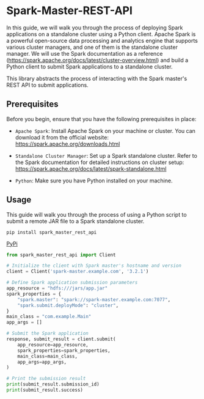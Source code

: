 # Spark-Master-REST-API

In this guide, we will walk you through the process of deploying Spark applications 
on a standalone cluster using a Python client. Apache Spark is a powerful open-source 
data processing and analytics engine that supports various cluster managers, and 
one of them is the standalone cluster manager. We will use the Spark documentation 
as a reference (https://spark.apache.org/docs/latest/cluster-overview.html) and 
build a Python client to submit Spark applications to a standalone cluster.

This library abstracts the process of interacting with the Spark master's REST API to 
submit applications.

## Prerequisites

Before you begin, ensure that you have the following prerequisites in place:

- `Apache Spark`: Install Apache Spark on your machine or cluster. You can download it from the official website:
                  https://spark.apache.org/downloads.html

- `Standalone Cluster Manager`: Set up a Spark standalone cluster. Refer to the Spark documentation for detailed 
                                instructions on cluster setup: https://spark.apache.org/docs/latest/spark-standalone.html

- `Python`: Make sure you have Python installed on your machine.

## Usage

This guide will walk you through the process of using a Python script to submit a remote JAR file to a 
Spark standalone cluster.

```commandline
pip install spark_master_rest_api
```
[PyPi](https://pypi.org/project/spark-master-rest-api/)

```python
from spark_master_rest_api import Client

# Initialize the client with Spark master's hostname and version
client = Client('spark-master.example.com', '3.2.1')

# Define Spark application submission parameters
app_resource = "hdfs:///jars/app.jar"
spark_properties = {
    "spark.master": "spark://spark-master.example.com:7077",
    "spark.submit.deployMode": "cluster",
}
main_class = "com.example.Main"
app_args = []

# Submit the Spark application
response, submit_result = client.submit(
    app_resource=app_resource,
    spark_properties=spark_properties,
    main_class=main_class,
    app_args=app_args,
)

# Print the submission result
print(submit_result.submission_id)
print(submit_result.success)
```
